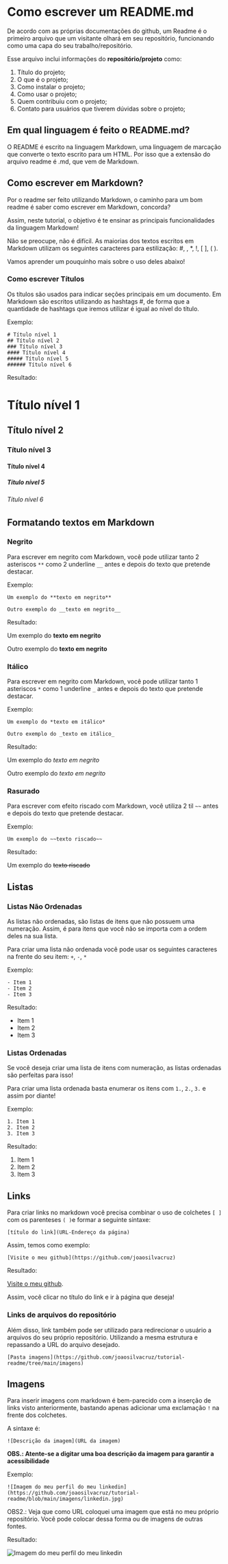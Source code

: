 # Como escrever um README.md

De acordo com as próprias documentações do github, um Readme é o primeiro arquivo que um visitante olhará em seu repositório, funcionando como uma capa do seu trabalho/repositório.

Esse arquivo inclui informações do **repositório/projeto** como:

1. Título do projeto;
2. O que é o projeto;
3. Como instalar o projeto;
4. Como usar o projeto;
5. Quem contribuiu com o projeto;
6. Contato para usuários que tiverem dúvidas sobre o projeto;

## Em qual linguagem é feito o README.md?

O README é escrito na linguagem Markdown, uma linguagem de marcação que converte o texto
escrito para um HTML. Por isso que a extensão do arquivo readme é .md, que vem de Markdown.

## Como escrever em Markdown?

Por o readme ser feito utilizando Markdown, o caminho para um bom readme é
saber como escrever em Markdown, concorda?

Assim, neste tutorial, o objetivo é te ensinar as principais funcionalidades
da linguagem Markdown!

Não se preocupe, não é difícil. As maiorias dos textos escritos em Markdown
utilizam os seguintes caracteres para estilização: #, \, *, !, [ ], ( ).

Vamos aprender um pouquinho mais sobre o uso deles abaixo!

### Como escrever Títulos

Os títulos são usados para indicar seções principais em um documento. Em Markdown são escritos utilizando as hashtags #, de forma que
a quantidade de hashtags que iremos utilizar é igual ao nível do título.

Exemplo:

````
# Título nível 1
## Título nível 2
### Título nível 3
#### Título nível 4
##### Título nível 5
###### Título nível 6
````

Resultado:

# Título nível 1
## Título nível 2
### Título nível 3
#### Título nível 4
##### Título nível 5
###### Título nível 6

## Formatando textos em Markdown

### Negrito

Para escrever em negrito com Markdown, você pode utilizar tanto 2 asteriscos `**`
como 2 underline `__` antes e depois do texto que pretende destacar.

Exemplo:

`Um exemplo do **texto em negrito**`

`Outro exemplo do __texto em negrito__`

Resultado:

Um exemplo do **texto em negrito**

Outro exemplo do __texto em negrito__

### Itálico

Para escrever em negrito com Markdown, você pode utilizar tanto 1 asteriscos `*`
como 1 underline `_` antes e depois do texto que pretende destacar.

Exemplo:

`Um exemplo do *texto em itálico*`

`Outro exemplo do _texto em itálico_`

Resultado:

Um exemplo do *texto em negrito*

Outro exemplo do _texto em negrito_

### Rasurado

Para escrever com efeito riscado com Markdown, você utiliza 2 til `~~` antes e depois do texto que pretende destacar.

Exemplo:

`Um exemplo do ~~texto riscado~~`

Resultado:

Um exemplo do ~~texto riscado~~

## Listas

### Listas Não Ordenadas

As listas não ordenadas, são listas de itens que não possuem uma numeração. Assim, é para itens que você não se importa com a ordem deles na sua lista.

Para criar uma lista não ordenada você pode usar os seguintes caracteres na frente do seu item: `+`, `-`, `*`

Exemplo:

```
- Item 1
- Item 2
- Item 3
```

Resultado:

- Item 1
- Item 2
- Item 3

### Listas Ordenadas

Se você deseja criar uma lista de itens com numeração, as listas ordenadas são perfeitas para isso!

Para criar uma lista ordenada basta enumerar os itens com `1.`, `2.`, `3.` e assim por diante!

Exemplo:

```
1. Item 1
2. Item 2
3. Item 3
```

Resultado:

1. Item 1
2. Item 2
3. Item 3

## Links

Para criar links no markdown você precisa combinar o uso de colchetes `[ ]` com os parenteses `( )`e formar a seguinte sintaxe:

```
[título do link](URL-Endereço da página)
```

Assim, temos como exemplo:

```
[Visite o meu github](https://github.com/joaosilvacruz)
```

Resultado:

[Visite o meu github](https://github.com/joaosilvacruz).

Assim, você clicar no título do link e ir à página que deseja!

### Links de arquivos do repositório

Além disso, link também pode ser utilizado para redirecionar o usuário a arquivos do seu próprio repositório. Utilizando a mesma estrutura e repassando a URL do arquivo desejado.

```
[Pasta imagens](https://github.com/joaosilvacruz/tutorial-readme/tree/main/imagens)
```

## Imagens

Para inserir imagens com markdown é bem-parecido com a inserção de links visto anteriormente, bastando apenas adicionar uma exclamação `!` na frente dos colchetes.

A sintaxe é:

```
![Descrição da imagem](URL da imagem)
```

**OBS.: Atente-se a digitar uma boa descrição da imagem para garantir a acessibilidade**

Exemplo:

```
![Imagem do meu perfil do meu linkedin](https://github.com/joaosilvacruz/tutorial-readme/blob/main/imagens/linkedin.jpg)
```

OBS2.: Veja que como URL coloquei uma imagem que está no meu próprio repositório. Você pode colocar dessa forma ou de imagens de outras fontes.

Resultado: 

![Imagem do meu perfil do meu linkedin](https://github.com/joaosilvacruz/tutorial-readme/blob/main/imagens/linkedin.jpg)

















